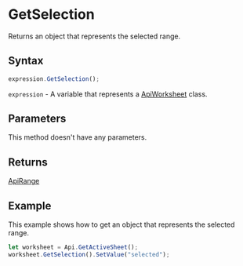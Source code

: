 # GetSelection

Returns an object that represents the selected range.

## Syntax

```javascript
expression.GetSelection();
```

`expression` - A variable that represents a [ApiWorksheet](../ApiWorksheet.md) class.

## Parameters

This method doesn't have any parameters.

## Returns

[ApiRange](../../ApiRange/ApiRange.md)

## Example

This example shows how to get an object that represents the selected range.

```javascript editor-
let worksheet = Api.GetActiveSheet();
worksheet.GetSelection().SetValue("selected");
```
